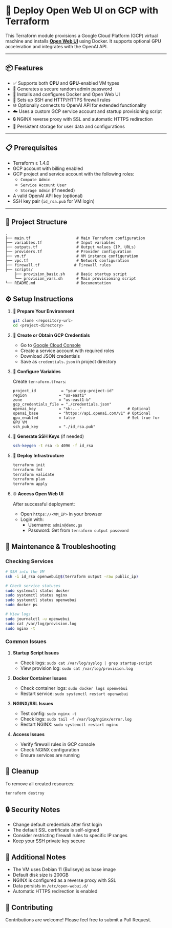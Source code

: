# 🚀 Deploy Open Web UI on GCP with Terraform

This Terraform module provisions a Google Cloud Platform (GCP) virtual machine and installs **[Open Web UI](https://github.com/open-webui/open-webui)** using Docker. It supports optional GPU acceleration and integrates with the OpenAI API.

---

## 📦 Features

- ✅ Supports both **CPU** and **GPU**-enabled VM types  
- 🔐 Generates a secure random admin password  
- 🐳 Installs and configures Docker and Open Web UI  
- 🔑 Sets up SSH and HTTP/HTTPS firewall rules  
- 🌐 Optionally connects to OpenAI API for extended functionality  
- ☁️ Uses a custom GCP service account and startup provisioning script  
- 🔒 NGINX reverse proxy with SSL and automatic HTTPS redirection
- 💾 Persistent storage for user data and configurations

---

## 📋 Prerequisites

- Terraform ≥ 1.4.0  
- GCP account with billing enabled  
- GCP project and service account with the following roles:  
  - `Compute Admin`  
  - `Service Account User`  
  - `Storage Admin` (if needed)  
- A valid OpenAI API key (optional)  
- SSH key pair (`id_rsa.pub` for VM login)  

---

## 📁 Project Structure

```plaintext
.
├── main.tf                    # Main Terraform configuration
├── variables.tf               # Input variables
├── outputs.tf                 # Output values (IP, URLs)
├── providers.tf               # Provider configuration
├── vm.tf                      # VM instance configuration
├── vpc.tf                     # Network configuration
├── firewall.tf               # Firewall rules
├── scripts/
    ├── provision_basic.sh     # Basic startup script
    └── provision_vars.sh      # Main provisioning script
└── README.md                  # Documentation
```

## ⚙️ Setup Instructions

1. 📁 **Prepare Your Environment**

    ```bash
    git clone <repository-url>
    cd <project-directory>
    ```

2. 🔑 **Create or Obtain GCP Credentials**

    - Go to [Google Cloud Console](https://console.cloud.google.com/)
    - Create a service account with required roles
    - Download JSON credentials
    - Save as `credentials.json` in project directory

3. 📄 **Configure Variables**

    Create `terraform.tfvars`:

    ```hcl
    project_id           = "your-gcp-project-id"
    region              = "us-east1"
    zone                = "us-east1-b"
    gcp_credentials_file = "./credentials.json"
    openai_key          = "sk-..."                    # Optional
    openai_base         = "https://api.openai.com/v1" # Optional
    gpu_enabled         = false                       # Set true for GPU VM
    ssh_pub_key         = "./id_rsa.pub"
    ```

4. 🔑 **Generate SSH Keys** (if needed)

    ```bash
    ssh-keygen -t rsa -b 4096 -f id_rsa
    ```

5. 🚀 **Deploy Infrastructure**

    ```bash
    terraform init
    terraform fmt
    terraform validate
    terraform plan
    terraform apply
    ```

6. 🌐 **Access Open Web UI**

    After successful deployment:
    - Open `https://<VM_IP>` in your browser
    - Login with:
      - Username: `admin@demo.gs`
      - Password: Get from `terraform output password`

## 🔧 Maintenance & Troubleshooting

### Checking Services
```bash
# SSH into the VM
ssh -i id_rsa openwebui@$(terraform output -raw public_ip)

# Check service statuses
sudo systemctl status docker
sudo systemctl status nginx
sudo systemctl status openwebui
sudo docker ps

# View logs
sudo journalctl -u openwebui
sudo cat /var/log/provision.log
sudo nginx -t
```

### Common Issues

1. **Startup Script Issues**
   - Check logs: `sudo cat /var/log/syslog | grep startup-script`
   - View provision log: `sudo cat /var/log/provision.log`

2. **Docker Container Issues**
   - Check container logs: `sudo docker logs openwebui`
   - Restart service: `sudo systemctl restart openwebui`

3. **NGINX/SSL Issues**
   - Test config: `sudo nginx -t`
   - Check logs: `sudo tail -f /var/log/nginx/error.log`
   - Restart NGINX: `sudo systemctl restart nginx`

4. **Access Issues**
   - Verify firewall rules in GCP console
   - Check NGINX configuration
   - Ensure services are running

## 🧹 Cleanup

To remove all created resources:

```bash
terraform destroy
```

## 🔒 Security Notes

- Change default credentials after first login
- The default SSL certificate is self-signed
- Consider restricting firewall rules to specific IP ranges
- Keep your SSH private key secure

## 📝 Additional Notes

- The VM uses Debian 11 (Bullseye) as base image
- Default disk size is 200GB
- NGINX is configured as a reverse proxy with SSL
- Data persists in `/etc/open-webui.d/`
- Automatic HTTPS redirection is enabled

## 🤝 Contributing

Contributions are welcome! Please feel free to submit a Pull Request.

